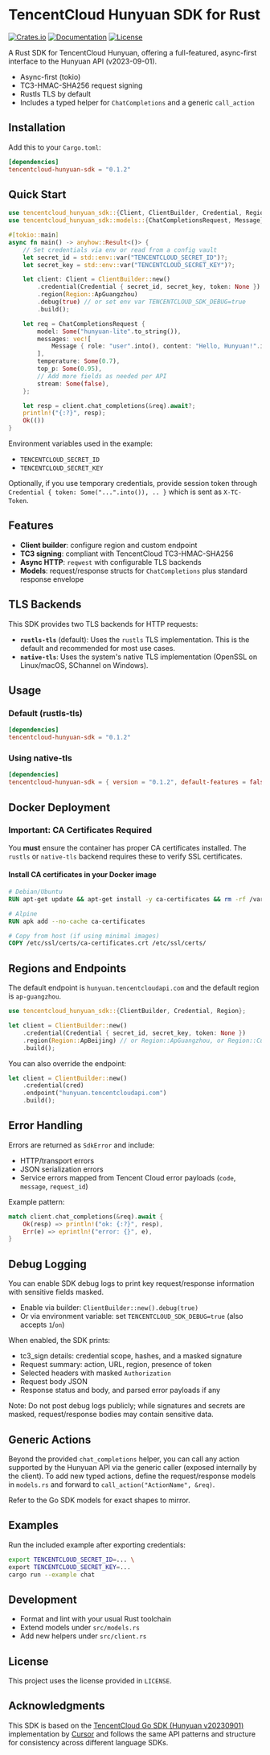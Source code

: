 # TencentCloud Hunyuan SDK for Rust

[![Crates.io](https://img.shields.io/crates/v/tencentcloud-hunyuan-sdk.svg)](https://crates.io/crates/tencentcloud-hunyuan-sdk)
[![Documentation](https://docs.rs/tencentcloud-hunyuan-sdk/badge.svg)](https://docs.rs/tencentcloud-hunyuan-sdk)
[![License](https://img.shields.io/crates/l/tencentcloud-hunyuan-sdk.svg)](LICENSE)

A Rust SDK for TencentCloud Hunyuan, offering a full-featured, async-first interface to the Hunyuan API (v2023-09-01).

- Async-first (tokio)
- TC3-HMAC-SHA256 request signing
- Rustls TLS by default
- Includes a typed helper for `ChatCompletions` and a generic `call_action`

## Installation

Add this to your `Cargo.toml`:

```toml
[dependencies]
tencentcloud-hunyuan-sdk = "0.1.2"
```

## Quick Start

```rust
use tencentcloud_hunyuan_sdk::{Client, ClientBuilder, Credential, Region};
use tencentcloud_hunyuan_sdk::models::{ChatCompletionsRequest, Message};

#[tokio::main]
async fn main() -> anyhow::Result<()> {
    // Set credentials via env or read from a config vault
    let secret_id = std::env::var("TENCENTCLOUD_SECRET_ID")?;
    let secret_key = std::env::var("TENCENTCLOUD_SECRET_KEY")?;

    let client: Client = ClientBuilder::new()
        .credential(Credential { secret_id, secret_key, token: None })
        .region(Region::ApGuangzhou)
        .debug(true) // or set env var TENCENTCLOUD_SDK_DEBUG=true
        .build();

    let req = ChatCompletionsRequest {
        model: Some("hunyuan-lite".to_string()),
        messages: vec![
            Message { role: "user".into(), content: "Hello, Hunyuan!".into() },
        ],
        temperature: Some(0.7),
        top_p: Some(0.95),
        // Add more fields as needed per API
        stream: Some(false),
    };

    let resp = client.chat_completions(&req).await?;
    println!("{:?}", resp);
    Ok(())
}
```

Environment variables used in the example:

- `TENCENTCLOUD_SECRET_ID`
- `TENCENTCLOUD_SECRET_KEY`

Optionally, if you use temporary credentials, provide session token through `Credential { token: Some("...".into()), .. }` which is sent as `X-TC-Token`.

## Features

- **Client builder**: configure region and custom endpoint
- **TC3 signing**: compliant with TencentCloud TC3-HMAC-SHA256
- **Async HTTP**: `reqwest` with configurable TLS backends
- **Models**: request/response structs for `ChatCompletions` plus standard response envelope

## TLS Backends

This SDK provides two TLS backends for HTTP requests:

- **`rustls-tls`** (default): Uses the `rustls` TLS implementation. This is the default and recommended for most use cases.
- **`native-tls`**: Uses the system's native TLS implementation (OpenSSL on Linux/macOS, SChannel on Windows).

## Usage

### Default (rustls-tls)

```toml
[dependencies]
tencentcloud-hunyuan-sdk = "0.1.2"
```

### Using native-tls

```toml
[dependencies]
tencentcloud-hunyuan-sdk = { version = "0.1.2", default-features = false, features = ["native-tls"] }
```

## Docker Deployment

### Important: CA Certificates Required

You **must** ensure the container has proper CA certificates installed. The `rustls` or `native-tls` backend requires these to verify SSL certificates.

#### Install CA certificates in your Docker image

```dockerfile
# Debian/Ubuntu
RUN apt-get update && apt-get install -y ca-certificates && rm -rf /var/lib/apt/lists/*

# Alpine
RUN apk add --no-cache ca-certificates

# Copy from host (if using minimal images)
COPY /etc/ssl/certs/ca-certificates.crt /etc/ssl/certs/
```

## Regions and Endpoints

The default endpoint is `hunyuan.tencentcloudapi.com` and the default region is `ap-guangzhou`.

```rust
use tencentcloud_hunyuan_sdk::{ClientBuilder, Credential, Region};

let client = ClientBuilder::new()
    .credential(Credential { secret_id, secret_key, token: None })
    .region(Region::ApBeijing) // or Region::ApGuangzhou, or Region::Custom("ap-shanghai".into())
    .build();
```

You can also override the endpoint:

```rust
let client = ClientBuilder::new()
    .credential(cred)
    .endpoint("hunyuan.tencentcloudapi.com")
    .build();
```

## Error Handling

Errors are returned as `SdkError` and include:
- HTTP/transport errors
- JSON serialization errors
- Service errors mapped from Tencent Cloud error payloads (`code`, `message`, `request_id`)

Example pattern:

```rust
match client.chat_completions(&req).await {
    Ok(resp) => println!("ok: {:?}", resp),
    Err(e) => eprintln!("error: {}", e),
}
```

## Debug Logging

You can enable SDK debug logs to print key request/response information with sensitive fields masked.

- Enable via builder: `ClientBuilder::new().debug(true)`
- Or via environment variable: set `TENCENTCLOUD_SDK_DEBUG=true` (also accepts `1`/`on`)

When enabled, the SDK prints:
- tc3_sign details: credential scope, hashes, and a masked signature
- Request summary: action, URL, region, presence of token
- Selected headers with masked `Authorization`
- Request body JSON
- Response status and body, and parsed error payloads if any

Note: Do not post debug logs publicly; while signatures and secrets are masked, request/response bodies may contain sensitive data.

## Generic Actions

Beyond the provided `chat_completions` helper, you can call any action supported by the Hunyuan API via the generic caller (exposed internally by the client). To add new typed actions, define the request/response models in `models.rs` and forward to `call_action("ActionName", &req)`.

Refer to the Go SDK models for exact shapes to mirror.

## Examples

Run the included example after exporting credentials:

```bash
export TENCENTCLOUD_SECRET_ID=... \
export TENCENTCLOUD_SECRET_KEY=...
cargo run --example chat
```

## Development

- Format and lint with your usual Rust toolchain
- Extend models under `src/models.rs`
- Add new helpers under `src/client.rs`

## License

This project uses the license provided in `LICENSE`.

## Acknowledgments

This SDK is based on the [TencentCloud Go SDK (Hunyuan v20230901)](https://github.com/TencentCloud/tencentcloud-sdk-go/tree/master/tencentcloud/hunyuan/v20230901) implementation by [Cursor](https://cursor.com) and follows the same API patterns and structure for consistency across different language SDKs.
